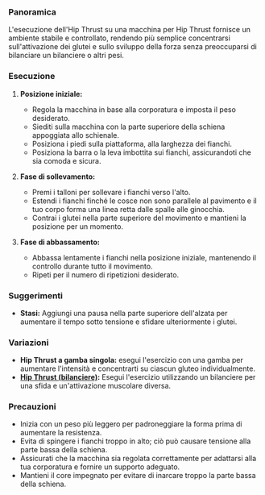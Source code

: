 ### Panoramica
L'esecuzione dell'Hip Thrust su una macchina per Hip Thrust fornisce un ambiente stabile e controllato, rendendo più semplice concentrarsi sull'attivazione dei glutei e sullo sviluppo della forza senza preoccuparsi di bilanciare un bilanciere o altri pesi.

### Esecuzione
1. **Posizione iniziale:**
   - Regola la macchina in base alla corporatura e imposta il peso desiderato.
   - Siediti sulla macchina con la parte superiore della schiena appoggiata allo schienale.
   - Posiziona i piedi sulla piattaforma, alla larghezza dei fianchi.
   - Posiziona la barra o la leva imbottita sui fianchi, assicurandoti che sia comoda e sicura.

2. **Fase di sollevamento:**
   - Premi i talloni per sollevare i fianchi verso l'alto.
   - Estendi i fianchi finché le cosce non sono parallele al pavimento e il tuo corpo forma una linea retta dalle spalle alle ginocchia.
   - Contrai i glutei nella parte superiore del movimento e mantieni la posizione per un momento.

3. **Fase di abbassamento:**
   - Abbassa lentamente i fianchi nella posizione iniziale, mantenendo il controllo durante tutto il movimento.
   - Ripeti per il numero di ripetizioni desiderato.

### Suggerimenti
- **Stasi:** Aggiungi una pausa nella parte superiore dell'alzata per aumentare il tempo sotto tensione e sfidare ulteriormente i glutei.

### Variazioni
- **Hip Thrust a gamba singola:** esegui l'esercizio con una gamba per aumentare l'intensità e concentrarti su ciascun gluteo individualmente.
- **[Hip Thrust (bilanciere)](exercise://library/library.hips.exercises.hipThrustBarbell):** Esegui l'esercizio utilizzando un bilanciere per una sfida e un'attivazione muscolare diversa.

### Precauzioni
- Inizia con un peso più leggero per padroneggiare la forma prima di aumentare la resistenza.
- Evita di spingere i fianchi troppo in alto; ciò può causare tensione alla parte bassa della schiena.
- Assicurati che la macchina sia regolata correttamente per adattarsi alla tua corporatura e fornire un supporto adeguato.
- Mantieni il core impegnato per evitare di inarcare troppo la parte bassa della schiena.